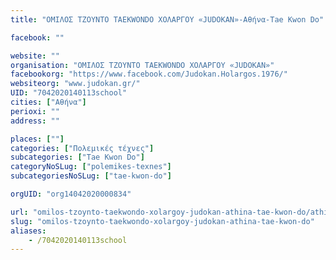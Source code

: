 ```yaml
---
title: "ΟΜΙΛΟΣ ΤΖΟΥΝΤΟ ΤAEKWONDO ΧΟΛΑΡΓΟΥ «JUDOKAN»-Αθήνα-Tae Kwon Do"

facebook: ""

website: ""
organisation: "ΟΜΙΛΟΣ ΤΖΟΥΝΤΟ ΤAEKWONDO ΧΟΛΑΡΓΟΥ «JUDOKAN»"
facebookorg: "https://www.facebook.com/Judokan.Holargos.1976/"
websiteorg: "www.judokan.gr/"
UID: "7042020140113school"
cities: ["Αθήνα"]
perioxi: ""
address: ""

places: [""]
categories: ["Πολεμικές τέχνες"]
subcategories: ["Tae Kwon Do"]
categoryNoSLug: ["polemikes-texnes"]
subcategoriesNoSLug: ["tae-kwon-do"]

orgUID: "org14042020000834"

url: "omilos-tzoynto-taekwondo-xolargoy-judokan-athina-tae-kwon-do/athina"
slug: "omilos-tzoynto-taekwondo-xolargoy-judokan-athina-tae-kwon-do"
aliases:
    - /7042020140113school
---
```





